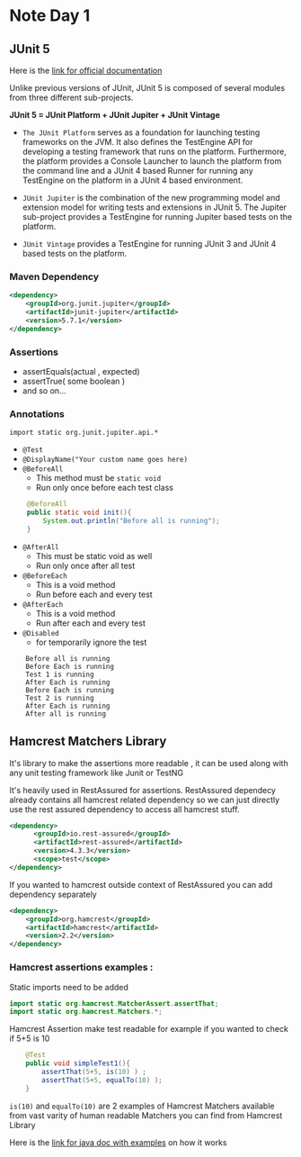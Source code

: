 # Note Day 1

## JUnit 5

Here is the [link for official documentation](https://junit.org/junit5/docs/current/user-guide/)

Unlike previous versions of JUnit,
JUnit 5 is composed of several modules from three different sub-projects.

**JUnit 5 = JUnit Platform + JUnit Jupiter + JUnit Vintage**

* `The JUnit Platform` serves as a foundation for launching testing frameworks on the JVM. It also defines the TestEngine API for developing a testing framework that runs on the platform. Furthermore, the platform provides a Console Launcher to launch the platform from the command line and a JUnit 4 based Runner for running any TestEngine on the platform in a JUnit 4 based environment.

* `JUnit Jupiter` is the combination of the new programming model and extension model for writing tests and extensions in JUnit 5. The Jupiter sub-project provides a TestEngine for running Jupiter based tests on the platform.

* `JUnit Vintage` provides a TestEngine for running JUnit 3 and JUnit 4 based tests on the platform.

### Maven Dependency
```xml
<dependency>
    <groupId>org.junit.jupiter</groupId>
    <artifactId>junit-jupiter</artifactId>
    <version>5.7.1</version>
</dependency>
```

### Assertions 
* assertEquals(actual , expected)
* assertTrue( some boolean )
* and so on...


### Annotations 
`import static org.junit.jupiter.api.*`
* `@Test` 
* `@DisplayName("Your custom name goes here)`
* `@BeforeAll`
  * This method must be `static void`
  * Run only once before each test class
   ```java
    @BeforeAll
    public static void init(){
        System.out.println("Before all is running");
    }
    ```
* `@AfterAll`
    - This must be static void as well 
    - Run only once after all test
* `@BeforeEach`
    - This is a void method 
    - Run before each and every test 
* `@AfterEach`
    - This is a void method 
    - Run after each and every test 
* `@Disabled` 
    - for temporarily ignore the test

```
    Before all is running
    Before Each is running
    Test 1 is running
    After Each is running
    Before Each is running
    Test 2 is running
    After Each is running
    After all is running
```
 
## Hamcrest Matchers Library 

It's library to make the assertions more readable , it can be used along with any unit testing framework like Junit or TestNG

It's heavily used in RestAssured for assertions. 
RestAssured dependecy already contains all hamcrest related dependency so we can just directly use the rest assured dependency to access all hamcrest stuff. 
```xml 
<dependency>
      <groupId>io.rest-assured</groupId>
      <artifactId>rest-assured</artifactId>
      <version>4.3.3</version>
      <scope>test</scope>
</dependency>
```

If you wanted to hamcrest outside context of RestAssured you can add dependency separately 
```xml
<dependency>
    <groupId>org.hamcrest</groupId>
    <artifactId>hamcrest</artifactId>
    <version>2.2</version>
</dependency>
```

### Hamcrest assertions examples :

Static imports need to be added 
```java
import static org.hamcrest.MatcherAssert.assertThat;
import static org.hamcrest.Matchers.*;
```

Hamcrest Assertion make test readable 
for example if you wanted to check if 5+5 is 10 
```java
    @Test
    public void simpleTest1(){
        assertThat(5+5, is(10) ) ;
        assertThat(5+5, equalTo(10) );
    }
```

`is(10)` and `equalTo(10)` are 2 examples of Hamcrest Matchers available from vast varity of human readable Matchers you can find from Hamcrest Library

Here is the [link for java doc with examples](http://hamcrest.org/JavaHamcrest/javadoc/2.2/org/hamcrest/Matchers.html#is-org.hamcrest.Matcher) on how it works 



